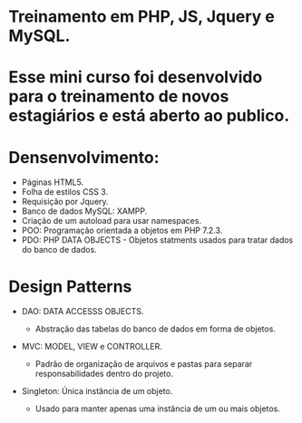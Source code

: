 # Treinamento em PHP, JS, Jquery e MySQL.

# Esse mini curso foi desenvolvido para o treinamento de novos estagiários e está aberto ao publico.

# Densenvolvimento:

-   Páginas HTML5.
-   Folha de estilos CSS 3.
-   Requisição por Jquery.
-   Banco de dados MySQL: XAMPP.
-   Criação de um autoload para usar namespaces.
-   POO: Programação orientada a objetos em PHP 7.2.3.
-   PDO: PHP DATA OBJECTS - Objetos statments usados para tratar dados do banco de dados.

# Design Patterns

-   DAO: DATA ACCESSS OBJECTS.

    -   Abstração das tabelas do banco de dados em forma de objetos.

-   MVC: MODEL, VIEW e CONTROLLER.

    -   Padrão de organização de arquivos e pastas para separar responsabilidades dentro do projeto.

-   Singleton: Única instância de um objeto.
    -   Usado para manter apenas uma instância de um ou mais objetos.
